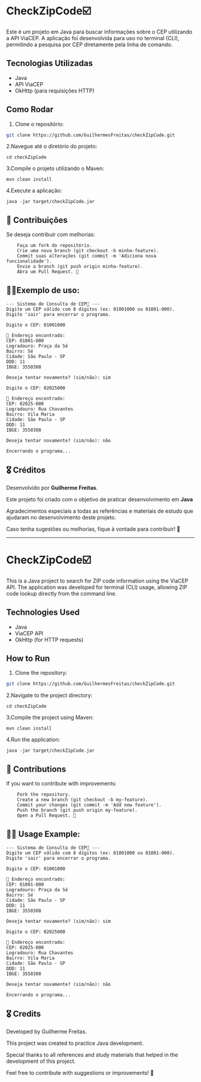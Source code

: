 # CheckZipCode☑️

Este é um projeto em Java para buscar informações sobre o CEP utilizando a API ViaCEP. A aplicação foi desenvolvida para uso no terminal (CLI), permitindo a pesquisa por CEP diretamente pela linha de comando.

## Tecnologias Utilizadas

- Java
- API ViaCEP
- OkHttp (para requisições HTTP)

## Como Rodar

1. Clone o repositório:
```bash
git clone https://github.com/GuilhermesFreitas/checkZipCode.git
```
2.Navegue até o diretório do projeto:
```
cd checkZipCode
```
3.Compile o projeto utilizando o Maven:
```
mvn clean install
```
4.Execute a aplicação:
```
java -jar target/checkZipCode.jar
```

## 📩 Contribuições

Se deseja contribuir com melhorias:
```
    Faça um fork do repositório.
    Crie uma nova branch (git checkout -b minha-feature).
    Commit suas alterações (git commit -m 'Adiciona nova funcionalidade').
    Envie a branch (git push origin minha-feature).
    Abra um Pull Request. 🚀
```

## 🧑‍💻Exemplo de uso: 
```
--- Sistema de Consulta de CEP📍 ---
Digite um CEP válido com 8 dígitos (ex: 01001000 ou 01001-000).
Digite 'sair' para encerrar o programa.

Digite o CEP: 01001000

📍 Endereço encontrado:
CEP: 01001-000
Logradouro: Praça da Sé
Bairro: Sé
Cidade: São Paulo - SP
DDD: 11
IBGE: 3550308

Deseja tentar novamente? (sim/não): sim

Digite o CEP: 02025000

📍 Endereço encontrado:
CEP: 02025-000
Logradouro: Rua Chavantes
Bairro: Vila Maria
Cidade: São Paulo - SP
DDD: 11
IBGE: 3550308

Deseja tentar novamente? (sim/não): não

Encerrando o programa...

```

## 🎖️ Créditos

Desenvolvido por **Guilherme Freitas**.  

Este projeto foi criado com o objetivo de praticar desenvolvimento em **Java** 

Agradecimentos especiais a todas as referências e materiais de estudo que ajudaram no desenvolvimento deste projeto.  

Caso tenha sugestões ou melhorias, fique à vontade para contribuir! 🚀


---

# CheckZipCode☑️

This is a Java project to search for ZIP code information using the ViaCEP API. The application was developed for terminal (CLI) usage, allowing ZIP code lookup directly from the command line.

## Technologies Used

- Java
- ViaCEP API
- OkHttp (for HTTP requests)

## How to Run

1. Clone the repository:
```bash
git clone https://github.com/GuilhermesFreitas/checkZipCode.git
```
2.Navigate to the project directory:
```
cd checkZipCode
```
3.Compile the project using Maven:
```
mvn clean install
```
4.Run the application:
```
java -jar target/checkZipCode.jar
```

## 📩 Contributions

If you want to contribute with improvements:
```
    Fork the repository.
    Create a new branch (git checkout -b my-feature).
    Commit your changes (git commit -m 'Add new feature').
    Push the branch (git push origin my-feature).
    Open a Pull Request. 🚀
```

## 🧑‍💻 Usage Example:
```
--- Sistema de Consulta de CEP📍 ---
Digite um CEP válido com 8 dígitos (ex: 01001000 ou 01001-000).
Digite 'sair' para encerrar o programa.

Digite o CEP: 01001000

📍 Endereço encontrado:
CEP: 01001-000
Logradouro: Praça da Sé
Bairro: Sé
Cidade: São Paulo - SP
DDD: 11
IBGE: 3550308

Deseja tentar novamente? (sim/não): sim

Digite o CEP: 02025000

📍 Endereço encontrado:
CEP: 02025-000
Logradouro: Rua Chavantes
Bairro: Vila Maria
Cidade: São Paulo - SP
DDD: 11
IBGE: 3550308

Deseja tentar novamente? (sim/não): não

Encerrando o programa...

```

## 🎖️ Credits

Developed by Guilherme Freitas.

This project was created to practice Java development.

Special thanks to all references and study materials that helped in the development of this project.

Feel free to contribute with suggestions or improvements! 🚀
